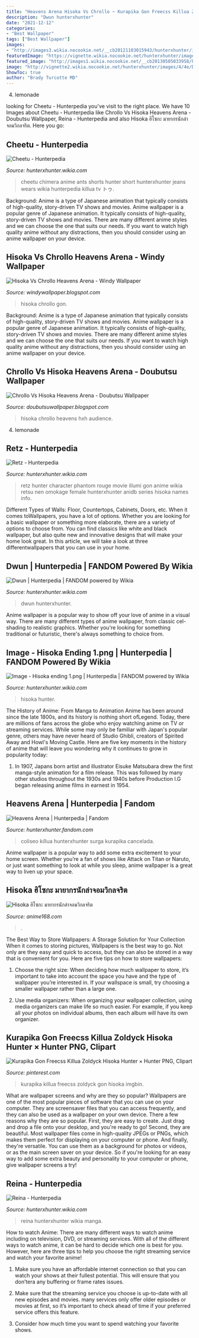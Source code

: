 ```yaml
---
title: "Heavens Arena Hisoka Vs Chrollo ~ Kurapika Gon Freecss Killua Zoldyck Hisoka Hunter × Hunter Png, Clipart"
description: "Dwun hunterxhunter"
date: "2021-12-12"
categories:
- "Best Wallpaper"
tags: ["Best Wallpaper"]
images:
- "http://images3.wikia.nocookie.net/__cb20121103015943/hunterxhunter/images/a/ab/Letsu.png"
featuredImage: "https://vignette.wikia.nocookie.net/hunterxhunter/images/c/c9/Heavens_Arena_Full.png/revision/latest?cb=20120423234044"
featured_image: "http://images1.wikia.nocookie.net/__cb20130505033958/hunterxhunter/images/thumb/f/f5/Cheetu_anime.png/500px-Cheetu_anime.png"
image: "http://vignette2.wikia.nocookie.net/hunterxhunter/images/4/4e/Dwun_2011.png/revision/latest?cb=20130414131416"
ShowToc: true
author: "Brady Turcotte MD"
---
```



4. lemonade 

	

		
looking for Cheetu - Hunterpedia you've visit to the right place. We have 10 Images about Cheetu - Hunterpedia like Chrollo Vs Hisoka Heavens Arena - Doubutsu Wallpaper, Reina - Hunterpedia and also Hisoka ฮิโซกะ มายากรนักล่าจอมวิกลจริต. Here you go:
		
    
## Cheetu - Hunterpedia

<img loading=lazy src="http://images1.wikia.nocookie.net/__cb20130505033958/hunterxhunter/images/thumb/f/f5/Cheetu_anime.png/500px-Cheetu_anime.png" onerror="this.onerror=null;this.src='https://tse3.mm.bing.net/th?id=OIP.2_bjzwWo06ToKlHMIkp7xAHaPg&amp;pid=15.1';" alt="Cheetu - Hunterpedia">

_Source: hunterxhunter.wikia.com_

>cheetu chimera anime ants shorts hunter short hunterxhunter jeans wears wikia hunterpedia killua tv トゥ. 

	

Background: Anime is a type of Japanese animation that typically consists of high-quality, story-driven TV shows and movies.
Anime wallpaper is a popular genre of Japanese animation. It typically consists of high-quality, story-driven TV shows and movies. There are many different anime styles and we can choose the one that suits our needs. If you want to watch high quality anime without any distractions, then you should consider using an anime wallpaper on your device.

    
## Hisoka Vs Chrollo Heavens Arena - Windy Wallpaper

<img loading=lazy src="https://i.redd.it/19wewo90b2951.jpg" onerror="this.onerror=null;this.src='https://tse3.mm.bing.net/th?id=OIP.zc8XsLVl4MbkFfSA6HEh_wHaEK&amp;pid=15.1';" alt="Hisoka Vs Chrollo Heavens Arena - Windy Wallpaper">

_Source: windywallpaper.blogspot.com_

>hisoka chrollo gon. 

	

Background: Anime is a type of Japanese animation that typically consists of high-quality, story-driven TV shows and movies.
Anime wallpaper is a popular genre of Japanese animation. It typically consists of high-quality, story-driven TV shows and movies. There are many different anime styles and we can choose the one that suits our needs. If you want to watch high quality anime without any distractions, then you should consider using an anime wallpaper on your device.

    
## Chrollo Vs Hisoka Heavens Arena - Doubutsu Wallpaper

<img loading=lazy src="https://external-preview.redd.it/Mm9gcvRgO5poVQeZbBM3iKj9aearY0fmSDt_-_tCktc.png?auto=webp&amp;s=128f96a0d4596d29b3eb181c816b71f6d945123d" onerror="this.onerror=null;this.src='https://tse3.mm.bing.net/th?id=OIP.0g8j_jjFeP-GXmQJCGg6nQHaKw&amp;pid=15.1';" alt="Chrollo Vs Hisoka Heavens Arena - Doubutsu Wallpaper">

_Source: doubutsuwallpaper.blogspot.com_

>hisoka chrollo heavens hxh audience. 

	

4. lemonade 

    
## Retz - Hunterpedia

<img loading=lazy src="http://images3.wikia.nocookie.net/__cb20121103015943/hunterxhunter/images/a/ab/Letsu.png" onerror="this.onerror=null;this.src='https://tse1.mm.bing.net/th?id=OIP.dHJZjJnNGGWqXHzeQeuFJwAAAA&amp;pid=15.1';" alt="Retz - Hunterpedia">

_Source: hunterxhunter.wikia.com_

>retz hunter character phantom rouge movie illumi gon anime wikia retsu nen omokage female hunterxhunter anidb series hisoka names info. 

	

Different Types of Walls: Floor, Countertops, Cabinets, Doors, etc.
When it comes toWallpapers, you have a lot of options. Whether you are looking for a basic wallpaper or something more elaborate, there are a variety of options to choose from. You can find classics like white and black wallpaper, but also quite new and innovative designs that will make your home look great. In this article, we will take a look at three differentwallpapers that you can use in your home.

    
## Dwun | Hunterpedia | FANDOM Powered By Wikia

<img loading=lazy src="http://vignette2.wikia.nocookie.net/hunterxhunter/images/4/4e/Dwun_2011.png/revision/latest?cb=20130414131416" onerror="this.onerror=null;this.src='https://tse1.mm.bing.net/th?id=OIP.GQF8WAORo3pqDzS2mxmFAwHaEL&amp;pid=15.1';" alt="Dwun | Hunterpedia | FANDOM powered by Wikia">

_Source: hunterxhunter.wikia.com_

>dwun hunterxhunter. 

	

Anime wallpaper is a popular way to show off your love of anime in a visual way. There are many different types of anime wallpaper, from classic cel-shading to realistic graphics. Whether you're looking for something traditional or futuristic, there's always something to choice from.

    
## Image - Hisoka Ending 1.png | Hunterpedia | FANDOM Powered By Wikia

<img loading=lazy src="https://vignette2.wikia.nocookie.net/hunterxhunter/images/3/36/Hisoka_ending_1.png/revision/latest?cb=20120524143707" onerror="this.onerror=null;this.src='https://tse4.mm.bing.net/th?id=OIP.DDN-HQVceX5s2Xvo0u--PgHaEK&amp;pid=15.1';" alt="Image - Hisoka ending 1.png | Hunterpedia | FANDOM powered by Wikia">

_Source: hunterxhunter.wikia.com_

>hisoka hunter. 

	

The History of Anime: From Manga to Animation
Anime has been around since the late 1800s, and its history is nothing short ofLegend. Today, there are millions of fans across the globe who enjoy watching anime on TV or streaming services. While some may only be familiar with Japan's popular genre, others may have never heard of Studio Ghibli, creators of Spirited Away and Howl's Moving Castle. Here are five key moments in the history of anime that will leave you wondering why it continues to grow in popularity today:
1) In 1907, Japans born artist and illustrator Eisuke Matsubara drew the first manga-style animation for a film release. This was followed by many other studios throughout the 1930s and 1940s before Production I.G began releasing anime films in earnest in 1954.

    
## Heavens Arena | Hunterpedia | Fandom

<img loading=lazy src="https://vignette.wikia.nocookie.net/hunterxhunter/images/c/c9/Heavens_Arena_Full.png/revision/latest?cb=20120423234044" onerror="this.onerror=null;this.src='https://tse2.mm.bing.net/th?id=OIP.kzKseqUfaF6MPFn1Dm7bdwHaIF&amp;pid=15.1';" alt="Heavens Arena | Hunterpedia | Fandom">

_Source: hunterxhunter.fandom.com_

>coliseo killua hunterxhunter surga kurapika cancelada. 

	

Anime wallpaper is a popular way to add some extra excitement to your home screen. Whether you’re a fan of shows like Attack on Titan or Naruto, or just want something to look at while you sleep, anime wallpaper is a great way to liven up your space.

    
## Hisoka ฮิโซกะ มายากรนักล่าจอมวิกลจริต

<img loading=lazy src="https://1.bp.blogspot.com/-RaZHWqnXFgQ/WFTHufgpQlI/AAAAAAAAYQE/VpgILcTIJJMakNAf7ckj137PFjEexqH-ACLcB/s1600/Hisoka-Morou.jpg" onerror="this.onerror=null;this.src='https://tse3.mm.bing.net/th?id=OIP.vAgWgnLSoXB8MAB2_oiDOQAAAA&amp;pid=15.1';" alt="Hisoka ฮิโซกะ มายากรนักล่าจอมวิกลจริต">

_Source: anime168.com_

>. 

	

The Best Way to Store Wallpapers: A Storage Solution for Your Collection
When it comes to storing pictures, Wallpapers is the best way to go. Not only are they easy and quick to access, but they can also be stored in a way that is convenient for you. Here are five tips on how to store wallpapers:
1) Choose the right size: When deciding how much wallpaper to store, it’s important to take into account the space you have and the type of wallpaper you’re interested in. If your wallspace is small, try choosing a smaller wallpaper rather than a large one.

2) Use media organizers: When organizing your wallpaper collection, using media organizers can make life so much easier. For example, if you keep all your photos on individual albums, then each album will have its own organizer.

    
## Kurapika Gon Freecss Killua Zoldyck Hisoka Hunter × Hunter PNG, Clipart

<img loading=lazy src="https://i.pinimg.com/originals/85/22/48/85224825543ebd638be92595b82a7063.jpg" onerror="this.onerror=null;this.src='https://tse4.mm.bing.net/th?id=OIP.aDpCDphW5Vx_e8uyrWFplgHaE1&amp;pid=15.1';" alt="Kurapika Gon Freecss Killua Zoldyck Hisoka Hunter × Hunter PNG, Clipart">

_Source: pinterest.com_

>kurapika killua freecss zoldyck gon hisoka imgbin. 

	

What are wallpaper screens and why are they so popular?
Wallpapers are one of the most popular pieces of software that you can use on your computer. They are screensaver files that you can access frequently, and they can also be used as a wallpaper on your own device. There a few reasons why they are so popular. First, they are easy to create. Just drag and drop a file onto your desktop, and you're ready to go! Second, they are beautiful. Most wallpaper files come in high-quality JPEGs or PNGs, which makes them perfect for displaying on your computer or phone. And finally, they're versatile. You can use them as a background for photos or videos, or as the main screen saver on your device. So if you're looking for an easy way to add some extra beauty and personality to your computer or phone, give wallpaper screens a try!

    
## Reina - Hunterpedia

<img loading=lazy src="http://images1.wikia.nocookie.net/__cb20130506115018/hunterxhunter/images/4/41/Reina_2011.jpg" onerror="this.onerror=null;this.src='https://tse2.mm.bing.net/th?id=OIP.SoGhWlRyfRkan_U_aA4PiQHaJ0&amp;pid=15.1';" alt="Reina - Hunterpedia">

_Source: hunterxhunter.wikia.com_

>reina hunterxhunter wikia manga. 

	

How to watch Anime: There are many different ways to watch anime including on television, DVD, or streaming services.
With all of the different ways to watch anime, it can be hard to decide which one is best for you. However, here are three tips to help you choose the right streaming service and watch your favorite anime!
1. Make sure you have an affordable internet connection so that you can watch your shows at their fullest potential. This will ensure that you don’tera any buffering or frame rates issues.

2. Make sure that the streaming service you choose is up-to-date with all new episodes and movies. many services only offer older episodes or movies at first, so it’s important to check ahead of time if your preferred service offers this feature.

3. Consider how much time you want to spend watching your favorite shows.

